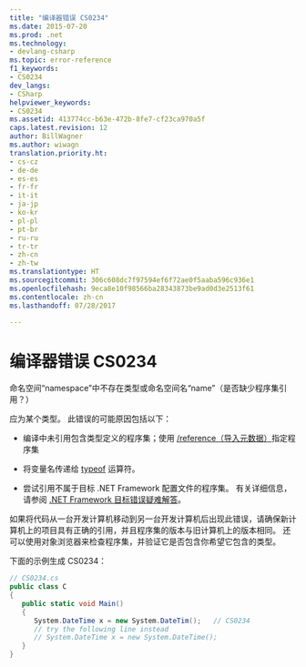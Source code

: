 ```yaml
---
title: "编译器错误 CS0234"
ms.date: 2015-07-20
ms.prod: .net
ms.technology:
- devlang-csharp
ms.topic: error-reference
f1_keywords:
- CS0234
dev_langs:
- CSharp
helpviewer_keywords:
- CS0234
ms.assetid: 413774cc-b63e-472b-8fe7-cf23ca970a5f
caps.latest.revision: 12
author: BillWagner
ms.author: wiwagn
translation.priority.ht:
- cs-cz
- de-de
- es-es
- fr-fr
- it-it
- ja-jp
- ko-kr
- pl-pl
- pt-br
- ru-ru
- tr-tr
- zh-cn
- zh-tw
ms.translationtype: HT
ms.sourcegitcommit: 306c608dc7f97594ef6f72ae0f5aaba596c936e1
ms.openlocfilehash: 9eca8e10f98566ba28343873be9ad0d3e2513f61
ms.contentlocale: zh-cn
ms.lasthandoff: 07/28/2017

---
```

# <a name="compiler-error-cs0234"></a>编译器错误 CS0234
命名空间“namespace”中不存在类型或命名空间名“name”（是否缺少程序集引用？）  
  
 应为某个类型。 此错误的可能原因包括以下：  
  
-   编译中未引用包含类型定义的程序集；使用 [/reference（导入元数据）](../../../csharp/language-reference/compiler-options/reference-compiler-option.md)指定程序集  
  
-   将变量名传递给 [typeof](../../../csharp/language-reference/keywords/typeof.md) 运算符。  
  
-   尝试引用不属于目标 .NET Framework 配置文件的程序集。 有关详细信息，请参阅 [.NET Framework 目标错误疑难解答](/visualstudio/msbuild/troubleshooting-dotnet-framework-targeting-errors)。  
  
 如果将代码从一台开发计算机移动到另一台开发计算机后出现此错误，请确保新计算机上的项目具有正确的引用，并且程序集的版本与旧计算机上的版本相同。 还可以使用对象浏览器来检查程序集，并验证它是否包含你希望它包含的类型。  
  
 下面的示例生成 CS0234：  
  
```csharp  
// CS0234.cs  
public class C  
{  
   public static void Main()  
   {  
      System.DateTime x = new System.DateTim();   // CS0234  
      // try the following line instead  
      // System.DateTime x = new System.DateTime();  
   }  
}  
```


